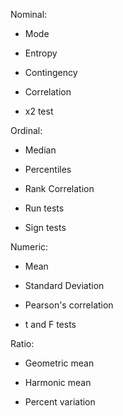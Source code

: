 Nominal:

- Mode

- Entropy

- Contingency

- Correlation

- x2 test

Ordinal:

- Median

- Percentiles

- Rank Correlation

- Run tests

- Sign tests

Numeric:

- Mean

- Standard Deviation

- Pearson's correlation

- t and F tests

Ratio:

- Geometric mean

- Harmonic mean

- Percent variation
